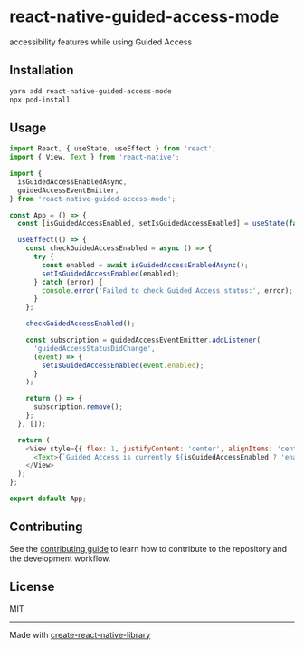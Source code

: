 # react-native-guided-access-mode

accessibility features while using Guided Access

## Installation

```sh
yarn add react-native-guided-access-mode
npx pod-install
```

## Usage

```js
import React, { useState, useEffect } from 'react';
import { View, Text } from 'react-native';

import {
  isGuidedAccessEnabledAsync,
  guidedAccessEventEmitter,
} from 'react-native-guided-access-mode';

const App = () => {
  const [isGuidedAccessEnabled, setIsGuidedAccessEnabled] = useState(false);

  useEffect(() => {
    const checkGuidedAccessEnabled = async () => {
      try {
        const enabled = await isGuidedAccessEnabledAsync();
        setIsGuidedAccessEnabled(enabled);
      } catch (error) {
        console.error('Failed to check Guided Access status:', error);
      }
    };

    checkGuidedAccessEnabled();

    const subscription = guidedAccessEventEmitter.addListener(
      'guidedAccessStatusDidChange',
      (event) => {
        setIsGuidedAccessEnabled(event.enabled);
      }
    );

    return () => {
      subscription.remove();
    };
  }, []);

  return (
    <View style={{ flex: 1, justifyContent: 'center', alignItems: 'center' }}>
      <Text>{`Guided Access is currently ${isGuidedAccessEnabled ? 'enabled' : 'disabled'}`}</Text>
    </View>
  );
};

export default App;
```

## Contributing

See the [contributing guide](CONTRIBUTING.md) to learn how to contribute to the repository and the development workflow.

## License

MIT

---

Made with [create-react-native-library](https://github.com/callstack/react-native-builder-bob)
